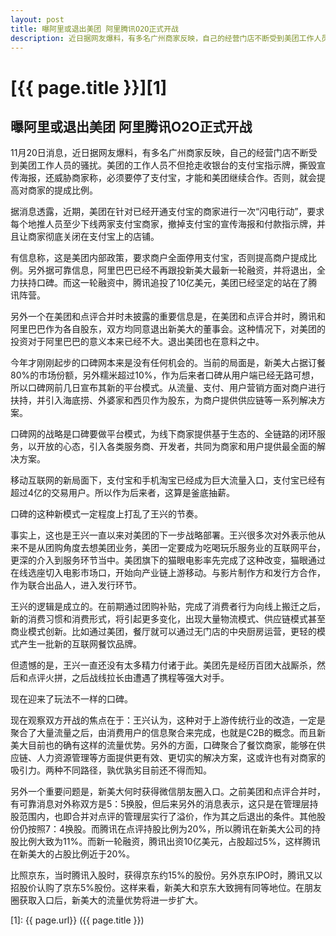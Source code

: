 ```yaml
---
layout: post
title: 曝阿里或退出美团 阿里腾讯O2O正式开战
description: 近日据网友爆料，有多名广州商家反映，自己的经营门店不断受到美团工作人员的骚扰。美团的工作人员不但抢走收银台的支付宝指示牌，撕毁宣传海报，还威胁商家称，必须要停了支付宝，才能和美团继续合作。
---
```

# [{{ page.title }}][1]

## 曝阿里或退出美团 阿里腾讯O2O正式开战

11月20日消息，近日据网友爆料，有多名广州商家反映，自己的经营门店不断受到美团工作人员的骚扰。美团的工作人员不但抢走收银台的支付宝指示牌，撕毁宣传海报，还威胁商家称，必须要停了支付宝，才能和美团继续合作。否则，就会提高对商家的提成比例。

据消息透露，近期，美团在针对已经开通支付宝的商家进行一次“闪电行动”，要求每个地推人员至少下线两家支付宝商家，撤掉支付宝的宣传海报和付款指示牌，并且让商家彻底关闭在支付宝上的店铺。

有信息称，这是美团内部政策，要求商户全面停用支付宝，否则提高商户提成比例。另外据可靠信息，阿里巴巴已经不再跟投新美大最新一轮融资，并将退出，全力扶持口碑。而这一轮融资中，腾讯追投了10亿美元，美团已经坚定的站在了腾讯阵营。

另外一个在美团和点评合并时未披露的重要信息是，在美团和点评合并时，腾讯和阿里巴巴作为各自股东，双方均同意退出新美大的董事会。这种情况下，对美团的投资对于阿里巴巴的意义本来已经不大。退出美团也在意料之中。

今年才刚刚起步的口碑网本来是没有任何机会的。当前的局面是，新美大占据订餐80%的市场份额，另外糯米超过10%，作为后来者口碑从用户端已经无路可想，所以口碑网前几日宣布其新的平台模式。从流量、支付、用户营销方面对商户进行扶持，并引入海底捞、外婆家和西贝作为股东，为商户提供供应链等一系列解决方案。

口碑网的战略是口碑要做平台模式，为线下商家提供基于生态的、全链路的闭环服务，以开放的心态，引入各类服务商、开发者，共同为商家和用户提供最全面的解决方案。

移动互联网的新局面下，支付宝和手机淘宝已经成为巨大流量入口，支付宝已经有超过4亿的交易用户。所以作为后来者，这算是釜底抽薪。

口碑的这种新模式一定程度上打乱了王兴的节奏。

事实上，这也是王兴一直以来对美团的下一步战略部署。王兴很多次对外表示他从来不是从团购角度去想美团业务，美团一定要成为吃喝玩乐服务业的互联网平台，更深的介入到服务环节当中。美团旗下的猫眼电影率先完成了这种改变，猫眼通过在线选座切入电影市场口，开始向产业链上游移动。与影片制作方和发行方合作，作为联合出品人，进入发行环节。

王兴的逻辑是成立的。在前期通过团购补贴，完成了消费者行为向线上搬迁之后，新的消费习惯和消费形式，将引起更多变化，出现大量物流模式、供应链模式甚至商业模式创新。比如通过美团，餐厅就可以通过无门店的中央厨房运营，更轻的模式产生一批新的互联网餐饮品牌。

但遗憾的是，王兴一直还没有太多精力付诸于此。美团先是经历百团大战厮杀，然后和点评火拼，之后战线拉长由遭遇了携程等强大对手。

现在迎来了玩法不一样的口碑。

现在观察双方开战的焦点在于：王兴认为，这种对于上游传统行业的改造，一定是聚合了大量流量之后，由消费用户的信息聚合来完成，也就是C2B的概念。而且新美大目前也的确有这样的流量优势。另外的方面，口碑聚合了餐饮商家，能够在供应链、人力资源管理等方面提供更有效、更切实的解决方案，这或许也有对商家的吸引力。两种不同路径，孰优孰劣目前还不得而知。

另外一个重要问题是，新美大何时获得微信朋友圈入口。之前美团和点评合并时，有可靠消息对外称双方是5：5换股，但后来另外的消息表示，这只是在管理层持股范围内，也即合并对点评的管理层实行了溢价，作为其之后退出的条件。其他股份仍按照7：4换股。而腾讯在点评持股比例为20%，所以腾讯在新美大公司的持股比例大致为11%。而新一轮融资，腾讯出资10亿美元，占股超过5%，这样腾讯在新美大的占股比例近于20%。

比照京东，当时腾讯入股时，获得京东约15%的股份。另外京东IPO时，腾讯又以招股价认购了京东5%股份。这样来看，新美大和京东大致拥有同等地位。在朋友圈获取入口后，新美大的流量优势将进一步扩大。

[1]: {{ page.url}} ({{ page.title }})
